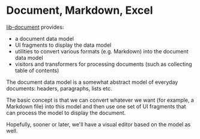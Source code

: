 # Document, Markdown, Excel

[lib-document](def://) provides:

- a document data model
- UI fragments to display the data model
- utilities to convert various formats (e.g. Markdown) into the document data model
- visitors and transformers for processing documents (such as collecting table of contents)

The document data model is a somewhat abstract model of everyday documents: headers, paragraphs, lists etc.

The basic concept is that we can convert whatever we want (for example, a Markdown file) into this model 
and then use one set of UI fragments that can process the model to display the document.

Hopefully, sooner or later, we'll have a visual editor based on the model as well.
